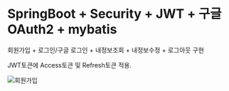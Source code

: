 # SpringBoot + Security + JWT + 구글 OAuth2 + mybatis

회원가입 + 로그인/구글 로그인 + 내정보조회 + 내정보수정 + 로그아웃 구현

JWT토큰에 Access토큰 및 Refresh토큰 적용.

![회원가입](https://user-images.githubusercontent.com/60492498/209256846-7d5b008d-c6a4-4093-8d68-91fdf88bf209.png)
